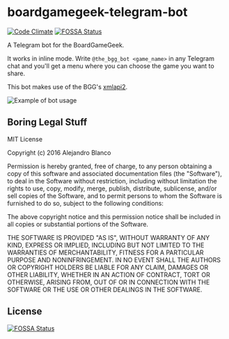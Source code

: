 # boardgamegeek-telegram-bot

[![Code Climate](https://codeclimate.com/github/ablanco/boardgamegeek-telegram-bot/badges/gpa.svg)](https://codeclimate.com/github/ablanco/boardgamegeek-telegram-bot)
[![FOSSA Status](https://app.fossa.io/api/projects/git%2Bgithub.com%2Fablanco%2Fboardgamegeek-telegram-bot.svg?type=shield)](https://app.fossa.io/projects/git%2Bgithub.com%2Fablanco%2Fboardgamegeek-telegram-bot?ref=badge_shield)

A Telegram bot for the BoardGameGeek.

It works in inline mode. Write `@the_bgg_bot <game_name>` in any Telegram chat
and you'll get a menu where you can choose the game you want to share.

This bot makes use of the BGG's
[xmlapi2](https://boardgamegeek.com/wiki/page/BGG_XML_API2).

![Example of bot usage](http://i.imgur.com/17EBjFn.gif)

## Boring Legal Stuff

MIT License

Copyright (c) 2016 Alejandro Blanco

Permission is hereby granted, free of charge, to any person obtaining a copy
of this software and associated documentation files (the "Software"), to deal
in the Software without restriction, including without limitation the rights
to use, copy, modify, merge, publish, distribute, sublicense, and/or sell
copies of the Software, and to permit persons to whom the Software is
furnished to do so, subject to the following conditions:

The above copyright notice and this permission notice shall be included in all
copies or substantial portions of the Software.

THE SOFTWARE IS PROVIDED "AS IS", WITHOUT WARRANTY OF ANY KIND, EXPRESS OR
IMPLIED, INCLUDING BUT NOT LIMITED TO THE WARRANTIES OF MERCHANTABILITY,
FITNESS FOR A PARTICULAR PURPOSE AND NONINFRINGEMENT. IN NO EVENT SHALL THE
AUTHORS OR COPYRIGHT HOLDERS BE LIABLE FOR ANY CLAIM, DAMAGES OR OTHER
LIABILITY, WHETHER IN AN ACTION OF CONTRACT, TORT OR OTHERWISE, ARISING FROM,
OUT OF OR IN CONNECTION WITH THE SOFTWARE OR THE USE OR OTHER DEALINGS IN THE
SOFTWARE.


## License
[![FOSSA Status](https://app.fossa.io/api/projects/git%2Bgithub.com%2Fablanco%2Fboardgamegeek-telegram-bot.svg?type=large)](https://app.fossa.io/projects/git%2Bgithub.com%2Fablanco%2Fboardgamegeek-telegram-bot?ref=badge_large)